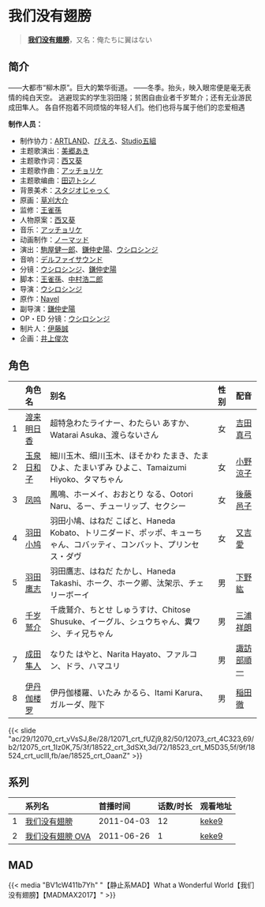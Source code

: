 # 我们没有翅膀


> <u>**[我们没有翅膀](https://bgm.tv/subject/10213)**</u>，又名：俺たちに翼はない

## 简介

——大都市“柳木原”。巨大的繁华街道。
——冬季。抬头，映入眼帘便是毫无表情的纯白天空。
逃避现实的学生羽田隆；贫困自由业者千岁鹫介；还有无业游民成田隼人。
各自怀抱着不同烦恼的年轻人们。他们也将与属于他们的恋爱相遇

**制作人员：**
- 制作协力：[ARTLAND](https://bgm.tv/person/7118)、[ぴえろ](https://bgm.tv/person/320)、[Studio五組](https://bgm.tv/person/7316)
- 主题歌演出：[美郷あき](https://bgm.tv/person/6507)
- 主题歌作词：[西又葵](https://bgm.tv/person/2565)
- 主题歌作曲：[アッチョリケ](https://bgm.tv/person/2744)
- 主题歌编曲：[田辺トシノ](https://bgm.tv/person/14418)
- 背景美术：[スタジオじゃっく](https://bgm.tv/person/11891)
- 原画：[草刈大介](https://bgm.tv/person/13336)
- 监修：[王雀孫](https://bgm.tv/person/6189)
- 人物原案：[西又葵](https://bgm.tv/person/2565)
- 音乐：[アッチョリケ](https://bgm.tv/person/2744)
- 动画制作：[ノーマッド](https://bgm.tv/person/3118)
- 演出：[駒屋健一郎](https://bgm.tv/person/16096)、[鎌仲史陽](https://bgm.tv/person/13521)、[ウシロシンジ](https://bgm.tv/person/11565)
- 音响：[デルファイサウンド](https://bgm.tv/person/29859)
- 分镜：[ウシロシンジ](https://bgm.tv/person/11565)、[鎌仲史陽](https://bgm.tv/person/13521)
- 脚本：[王雀孫](https://bgm.tv/person/6189)、[中村浩二郎](https://bgm.tv/person/13235)
- 导演：[ウシロシンジ](https://bgm.tv/person/11565)
- 原作：[Navel](https://bgm.tv/person/2743)
- 副导演：[鎌仲史陽](https://bgm.tv/person/13521)
- OP・ED 分镜：[ウシロシンジ](https://bgm.tv/person/11565)
- 制片人：[伊藤誠](https://bgm.tv/person/8868)
- 企画：[井上俊次](https://bgm.tv/person/963)

## 角色

|     |   角色名   |   别名  | 性别 |  配音  |
|:--- |:------  |:----      |:---  |:--   |
| 1 | [渡来明日香](https://bgm.tv/character/12070) | 超特急わたライナー、わたらい あすか、Watarai Asuka、渡らないさん | 女 | [吉田真弓](https://bgm.tv/person/5926) |
| 2 | [玉泉日和子](https://bgm.tv/character/12071) | 細川玉木、细川玉木、ほそかわ たまき、たまひよ、たまいずみ ひよこ、Tamaizumi Hiyoko、タマちゃん | 女 | [小野涼子](https://bgm.tv/person/4727) |
| 3 | [凤鸣](https://bgm.tv/character/12073) | 鳳鳴、ホーメイ、おおとり なる、Ootori Naru、るー、チューリップ、セクシー | 女 | [後藤邑子](https://bgm.tv/person/4514) |
| 4 | [羽田小鸠](https://bgm.tv/character/12075) | 羽田小鳩、はねだ こばと、Haneda Kobato、トリニダード、ポッポ、キューちゃん、コバッティ、コンバット、プリンセス・ダヴ | 女 | [又吉愛](https://bgm.tv/person/5013) |
| 5 | [羽田鹰志](https://bgm.tv/character/18522) | 羽田鷹志、はねだ たかし、Haneda Takashi、ホーク、ホーク卿、汰架示、チェリーボーイ | 男 | [下野紘](https://bgm.tv/person/4262) |
| 6 | [千岁鹫介](https://bgm.tv/character/18523) | 千歳鷲介、ちとせ しゅうすけ、Chitose Shusuke、イーグル、シュウちゃん、糞ワシ、チィ兄ちゃん | 男 | [三浦祥朗](https://bgm.tv/person/4304) |
| 7 | [成田隼人](https://bgm.tv/character/18524) | なりた はやと、Narita Hayato、ファルコン、ドラ、ハマユリ | 男 | [諏訪部順一](https://bgm.tv/person/3864) |
| 8 | [伊丹伽楼罗](https://bgm.tv/character/18525) | 伊丹伽楼羅、いたみ かるら、Itami Karura、ガルーダ、陛下 | 男 | [稲田徹](https://bgm.tv/person/4373) |

{{< slide "ac/29/12070_crt_vVsSJ,8e/28/12071_crt_fUZj9,82/50/12073_crt_4C323,69/b2/12075_crt_1Iz0K,75/3f/18522_crt_3dSXt,3d/72/18523_crt_M5D35,5f/9f/18524_crt_ucllI,fb/ae/18525_crt_OaanZ" >}}

## 系列

|     | 系列名        | 首播时间       | 话数/时长 | 观看地址                                                    |
| :-- | :--------- | :--------- | :---- | :------------------------------------------------------ |
| 1   |[我们没有翅膀](https://bgm.tv/subject/10213)| 2011-04-03 | 12    | [keke9](https://www.keke9.app/play/24435-4-193784.html) |
| 2   |[我们没有翅膀 OVA](https://bgm.tv/subject/19322)| 2011-06-26 | 1     | [keke9](https://www.keke9.app/play/24435-4-193796.html) |


## MAD

{{< media  "BV1cW411b7Yh"
"【静止系MAD】What a Wonderful World【我们没有翅膀】【MADMAX2017】"  >}}
